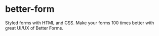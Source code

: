 # better-form
Styled forms with HTML and CSS. Make your forms 100 times better with great UI/UX of Better Forms.
